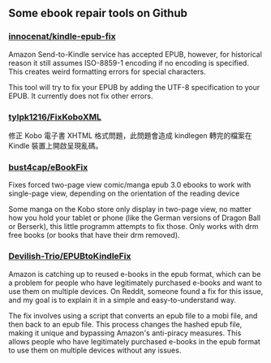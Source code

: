 ## Some ebook repair tools on Github

### [innocenat/kindle-epub-fix](https://github.com/innocenat/kindle-epub-fix)

Amazon Send-to-Kindle service has accepted EPUB, however, for historical reason it still assumes ISO-8859-1 encoding if no encoding is specified. This creates weird formatting errors for special characters.

This tool will try to fix your EPUB by adding the UTF-8 specification to your EPUB. It currently does not fix other errors.

### [tylpk1216/FixKoboXML](https://github.com/tylpk1216/FixKoboXML)

修正 Kobo 電子書 XHTML 格式問題，此問題會造成 kindlegen 轉完的檔案在 Kindle 裝置上開啟呈現亂碼。

### [bust4cap/eBookFix](https://github.com/bust4cap/eBookFix)

Fixes forced two-page view comic/manga epub 3.0 ebooks to work with single-page view, depending on the orientation of the reading device

Some manga on the Kobo store only display in two-page view, no matter how you hold your tablet or phone (like the German versions of Dragon Ball or Berserk), this little programm attempts to fix those. Only works with drm free books (or books that have their drm removed).

### [Devilish-Trio/EPUBtoKindleFix](https://github.com/Devilish-Trio/EPUBtoKindleFix)

Amazon is catching up to reused e-books in the epub format, which can be a problem for people who have legitimately purchased e-books and want to use them on multiple devices. On Reddit, someone found a fix for this issue, and my goal is to explain it in a simple and easy-to-understand way.

The fix involves using a script that converts an epub file to a mobi file, and then back to an epub file. This process changes the hashed epub file, making it unique and bypassing Amazon's anti-piracy measures. This allows people who have legitimately purchased e-books in the epub format to use them on multiple devices without any issues.
